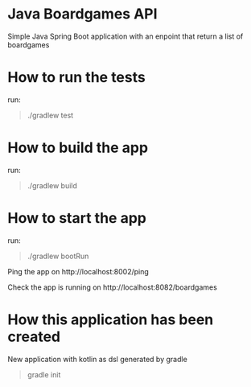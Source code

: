 # Java Boardgames API

Simple Java Spring Boot application with an enpoint that return a list of boardgames

# How to run the tests
run:
> ./gradlew test

# How to build the app
run:
> ./gradlew build

# How to start the app
run:
> ./gradlew bootRun

Ping the app on http://localhost:8002/ping

Check the app is running on http://localhost:8082/boardgames

# How this application has been created
New application with kotlin as dsl generated by gradle
> gradle init